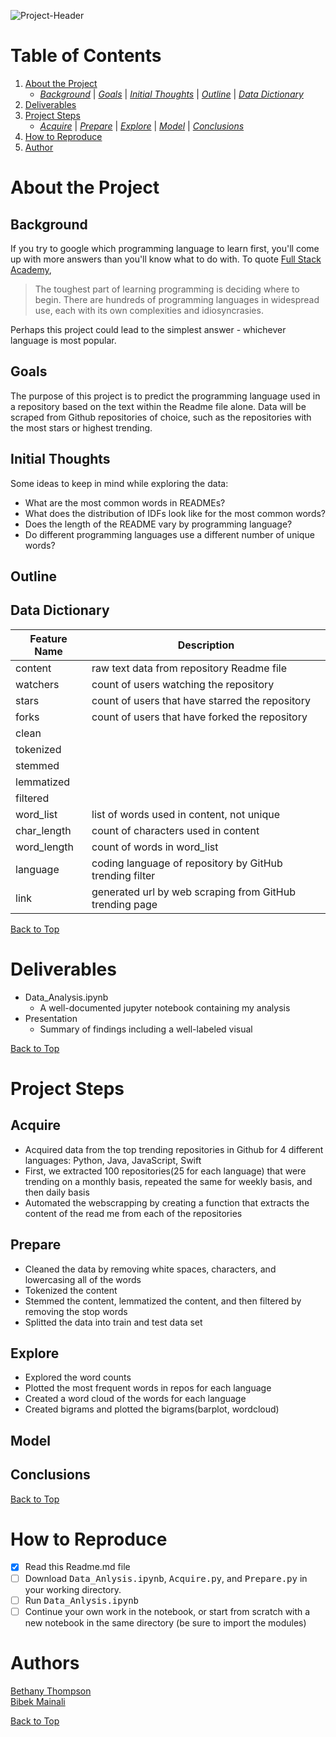 ![Project-Header](https://i.pinimg.com/originals/e4/6c/25/e46c2529c95068026efd3f537d6b06fc.png)

# Table of Contents
1. [About the Project](https://github.com/ThompsonBethany01/Readme_Language_Analysis#About-the-Project)  
    - [*Background*](https://github.com/ThompsonBethany01/Readme_Language_Analysis#Background) | [*Goals*](https://github.com/ThompsonBethany01/Readme_Language_Analysis#Goals) |  [*Initial Thoughts*](https://github.com/ThompsonBethany01/Readme_Language_Analysis#Initial-Thoughts)  |  [*Outline*](https://github.com/ThompsonBethany01/Readme_Language_Analysis#Outline)  |  [*Data Dictionary*](https://github.com/ThompsonBethany01/Readme_Language_Analysis#Data-Dictionary)
2. [Deliverables](https://github.com/ThompsonBethany01/Readme_Language_Analysis#Deliverables)  
3. [Project Steps](https://github.com/ThompsonBethany01/Readme_Language_Analysis#Project-Steps)  
    - [*Acquire*](https://github.com/ThompsonBethany01/Readme_Language_Analysis#Acquire) | [*Prepare*](https://github.com/ThompsonBethany01/Readme_Language_Analysis#Prepare) | [*Explore*](https://github.com/ThompsonBethany01/Readme_Language_Analysis#Explore) | [*Model*](https://github.com/ThompsonBethany01/Readme_Language_Analysis#Model) | [*Conclusions*](https://github.com/ThompsonBethany01/Readme_Language_Analysis#Conclusions)
4. [How to Reproduce](https://github.com/ThompsonBethany01/Readme_Language_Analysis#How-to-Reproduce)  
5. [Author](https://github.com/ThompsonBethany01/Readme_Language_Analysis#Author)

# About the Project

## Background
If you try to google which programming language to learn first, you'll come up with more answers than you'll know what to do with. To quote [Full Stack Academy](https://www.fullstackacademy.com/blog/nine-best-programming-languages-to-learn),  
> The toughest part of learning programming is deciding where to begin. There are hundreds of programming languages in widespread use, each with its own 
> complexities and idiosyncrasies.   

Perhaps this project could lead to the simplest answer - whichever language is most popular.

## Goals
The purpose of this project is to predict the programming language used in a repository based on the text within the Readme file alone. Data will be scraped from Github repositories of choice, such as the repositories with the most stars or highest trending.

## Initial Thoughts
Some ideas to keep in mind while exploring the data:  
- What are the most common words in READMEs?
- What does the distribution of IDFs look like for the most common words?
- Does the length of the README vary by programming language?
- Do different programming languages use a different number of unique words?
  
## Outline

## Data Dictionary

| Feature Name | Description                                             |
|--------------|---------------------------------------------------------|
| content      | raw text data from repository Readme file               |
| watchers     | count of users watching the repository                  |
| stars        | count of users that have starred the repository         |
| forks        | count of users that have forked the repository          |
| clean        |                                                         |
| tokenized    |                                                         |
| stemmed      |                                                         |
| lemmatized   |                                                         |
| filtered     |                                                         |
| word_list    | list of words used in content, not unique               |
| char_length  | count of characters used in content                     |
| word_length  | count of words in word_list                             |
| language     | coding language of repository by GitHub trending filter |
| link         | generated url by web scraping from GitHub trending page |

[Back to Top](https://github.com/ThompsonBethany01/Readme_Language_Analysis#Table-of-Contents)

# Deliverables
- Data_Analysis.ipynb
  - A well-documented jupyter notebook containing my analysis
- Presentation
  - Summary of findings including a well-labeled visual

[Back to Top](https://github.com/ThompsonBethany01/Readme_Language_Analysis#Table-of-Contents)

# Project Steps
## Acquire
- Acquired data from the top trending repositories in Github for 4 different languages: Python, Java, JavaScript, Swift
- First, we extracted 100 repositories(25 for each language) that were trending on a monthly basis, repeated the same for weekly basis, and then daily basis
- Automated the webscrapping by creating a function that extracts the content of the read me from each of the repositories 
## Prepare
- Cleaned the data by removing white spaces, characters, and lowercasing all of the words
- Tokenized the content
- Stemmed the content, lemmatized the content, and then filtered by removing the stop words
- Splitted the data into train and test data set

## Explore
- Explored the word counts
- Plotted the  most frequent words in repos for each language
- Created a word cloud of the words for each language
- Created bigrams and plotted the bigrams(barplot, wordcloud)
## Model
## Conclusions

[Back to Top](https://github.com/ThompsonBethany01/Readme_Language_Analysis#Table-of-Contents)

# How to Reproduce
- [X] Read this Readme.md file
- [ ] Download <kbd>Data_Anlysis.ipynb</kbd>, <kbd>Acquire.py</kbd>, and <kbd>Prepare.py</kbd> in your working directory.
- [ ] Run <kbd>Data_Anlysis.ipynb</kbd>
- [ ] Continue your own work in the notebook, or start from scratch with a new notebook in the same directory (be sure to import the modules)

# Authors
[Bethany Thompson](https://github.com/ThompsonBethany01)  
[Bibek Mainali](https://github.com/MainaliB)

[Back to Top](https://github.com/ThompsonBethany01/Readme_Language_Analysis#Table-of-Contents)
